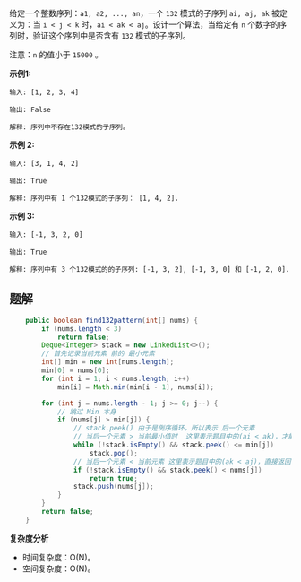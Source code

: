 给定一个整数序列：`a1, a2, ..., an`，一个 `132` 模式的子序列 `ai, aj, ak` 被定义为：当 `i < j < k` 时，`ai < ak < aj`。设计一个算法，当给定有 `n` 个数字的序列时，验证这个序列中是否含有 `132` 模式的子序列。

注意：`n` 的值小于 `15000` 。

**示例1:**

```
输入: [1, 2, 3, 4]

输出: False

解释: 序列中不存在132模式的子序列。
```

**示例 2:**

```
输入: [3, 1, 4, 2]

输出: True

解释: 序列中有 1 个132模式的子序列： [1, 4, 2].
```

**示例 3:**

```
输入: [-1, 3, 2, 0]

输出: True

解释: 序列中有 3 个132模式的的子序列: [-1, 3, 2], [-1, 3, 0] 和 [-1, 2, 0].
```

## 题解

```java
    public boolean find132pattern(int[] nums) {
        if (nums.length < 3)
            return false;
        Deque<Integer> stack = new LinkedList<>();
        // 首先记录当前元素 前的 最小元素
        int[] min = new int[nums.length];
        min[0] = nums[0];
        for (int i = 1; i < nums.length; i++)
            min[i] = Math.min(min[i - 1], nums[i]);

        for (int j = nums.length - 1; j >= 0; j--) {
            // 跳过 Min 本身
            if (nums[j] > min[j]) {
                // stack.peek() 由于是倒序循环，所以表示 后一个元素
                // 当后一个元素 > 当前最小值时  这里表示题目中的(ai < ak)，才能跳过 while
                while (!stack.isEmpty() && stack.peek() <= min[j])
                    stack.pop();
                // 当后一个元素 < 当前元素 这里表示题目中的(ak < aj)，直接返回，证明已经有成立的了
                if (!stack.isEmpty() && stack.peek() < nums[j])
                    return true;
                stack.push(nums[j]);
            }
        }
        return false;
    }
```

**复杂度分析**

- 时间复杂度：O(N)。
- 空间复杂度：O(N)。